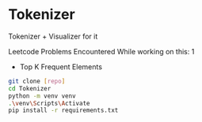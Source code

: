 # Tokenizer
Tokenizer + Visualizer for it 

Leetcode Problems Encountered While working on this: 1
- Top K Frequent Elements 

```bash
git clone [repo]
cd Tokenizer
python -m venv venv
.\venv\Scripts\Activate
pip install -r requirements.txt
```
